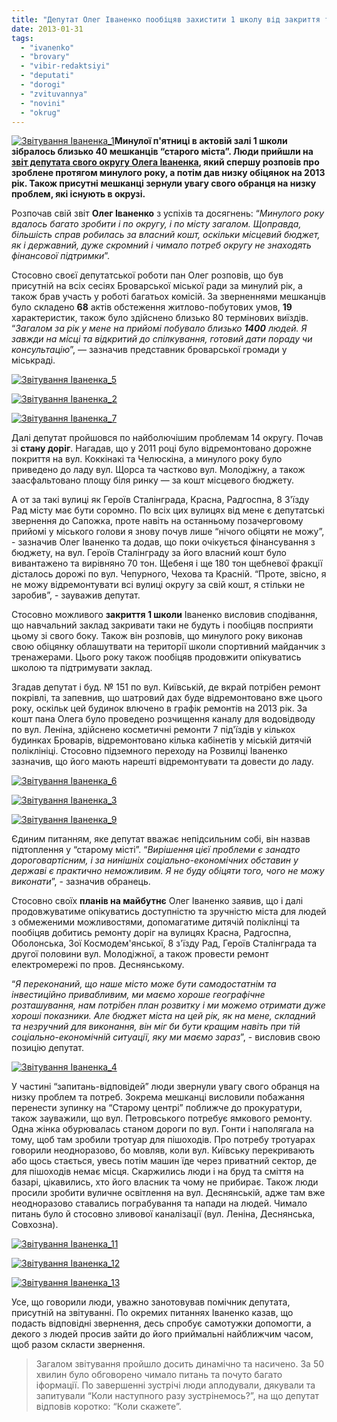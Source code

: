 ```yaml
---
title: "Депутат Олег Іваненко пообіцяв захистити 1 школу від закриття та відремонтувати дороги"
date: 2013-01-31
tags: 
  - "ivanenko"
  - "brovary"
  - "vibir-redaktsiyi"
  - "deputati"
  - "dorogi"
  - "zvituvannya"
  - "novini"
  - "okrug"
---
```


[![Звітування Іваненка_1](https://mpz.brovary.org/wp-content/uploads/2013/01/Zvituvannya-Ivanenka_1.jpg)](https://mpz.brovary.org/wp-content/uploads/2013/01/Zvituvannya-Ivanenka_1.jpg)**Минулої п'ятниці в актовій залі 1 школи зібралось близько 40 мешканців “старого міста”. Люди прийшли на [звіт депутата свого округу Олега Іваненка](https://mpz.brovary.org/sogodni-deputat-miskradi-ivanenko-zvituvatime-pered-vibortsyami/), який спершу розповів про зроблене протягом минулого року, а потім дав низку обіцянок на 2013 рік. Також присутні мешканці зернули увагу свого обранця на низку проблем, які існують в окрузі.**

Розпочав свій звіт **Олег Іваненко** з успіхів та досягнень: “_Минулого року вдалось багато зробити і по округу, і по місту загалом. Щоправда, більшість справ робилась за власний кошт, оскільки місцевий бюджет, як і державний, дуже скромний і чимало потреб округу не знаходять фінансової підтримки_”.

Стосовно своєї депутатської роботи пан Олег розповів, що був присутній на всіх сесіях Броварської міської ради за минулий рік, а також брав участь у роботі багатьох комісій. За зверненнями мешканців було складено **68** актів обстеження житлово-побутових умов, **19** характеристик, також було здійснено близько 80 термінових виїздів. “_Загалом за рік у мене на прийомі побувало близько **1400** людей. Я завжди на місці та відкритий до спілкування, готовий дати пораду чи консультацію_”, — зазначив представник броварської громади у міськраді.

[![Звітування Іваненка_5](https://mpz.brovary.org/wp-content/uploads/2013/01/Zvituvannya-Ivanenka_5.jpg)](https://mpz.brovary.org/wp-content/uploads/2013/01/Zvituvannya-Ivanenka_5.jpg)

[![Звітування Іваненка_2](https://mpz.brovary.org/wp-content/uploads/2013/01/Zvituvannya-Ivanenka_2.jpg)](https://mpz.brovary.org/wp-content/uploads/2013/01/Zvituvannya-Ivanenka_2.jpg)

[![Звітування Іваненка_7](https://mpz.brovary.org/wp-content/uploads/2013/01/Zvituvannya-Ivanenka_7.jpg)](https://mpz.brovary.org/wp-content/uploads/2013/01/Zvituvannya-Ivanenka_7.jpg)

Далі депутат пройшовся по найболючішим проблемам 14 округу. Почав зі **стану доріг**. Нагадав, що у 2011 році було відремонтовано дорожне покриття на вул. Коккінакі та Челюскіна, а минулого року було приведено до ладу вул. Щорса та частково вул. Молодіжну, а також заасфальтовано площу біля ринку — за кошт місцевого бюджету.

А от за такі вулиці як Героїв Сталінграда, Красна, Радгоспна, 8 З'їзду Рад місту має бути соромно. По всіх цих вулицях від мене є депутатські звернення до Сапожка, проте навіть на останньому позачерговому прийомі у міського голови я знову почув лише “нічого обіцяти не можу”, - зазначив Олег Іваненко та додав, що поки очікується фінансування з бюджету, на вул. Героїв Сталінграду за його власний кошт було вивантажено та вирівняно 70 тон. Щебеня і ще 180 тон щебневої фракції дісталось дорожі по вул. Чепурного, Чехова та Красній. “Проте, звісно, я не можу відремонтувати всі вулиці округу за свій кошт, я стільки не заробив”, - зауважив депутат.

Стосовно можливого **закриття 1 школи** Іваненко висловив сподівання, що навчальний заклад закривати таки не будуть і пообіцяв посприяти цьому зі свого боку. Також він розповів, що минулого року виконав свою обіцянку облашутвати на території школи спортивний майданчик з тренажерами. Цього року також пообіцяв продовжити опікуватись школою та підтримувати заклад.

Згадав депутат і буд. № 151 по вул. Київській, де вкрай потрібен ремонт покрівлі, та запевнив, що шатровий дах буде відремонтовано вже цього року, оскільк цей будинок влючено в графік ремонтів на 2013 рік. За кошт пана Олега було проведено розчищення каналу для водовідводу по вул. Леніна, здійснено косметичні ремонти 7 під'їздів у кількох будинках Броварів, відремонтовано кілька кабінетів у міській дитячій поліклініці. Стосовно підземного переходу на Розвилці Іваненко зазначив, що його мають нарешті відремонтувати та довести до ладу.

[![Звітування Іваненка_6](https://mpz.brovary.org/wp-content/uploads/2013/01/Zvituvannya-Ivanenka_6.jpg)](https://mpz.brovary.org/wp-content/uploads/2013/01/Zvituvannya-Ivanenka_6.jpg)

[![Звітування Іваненка_3](https://mpz.brovary.org/wp-content/uploads/2013/01/Zvituvannya-Ivanenka_3.jpg)](https://mpz.brovary.org/wp-content/uploads/2013/01/Zvituvannya-Ivanenka_3.jpg)

[![Звітування Іваненка_9](https://mpz.brovary.org/wp-content/uploads/2013/01/Zvituvannya-Ivanenka_9.jpg)](https://mpz.brovary.org/wp-content/uploads/2013/01/Zvituvannya-Ivanenka_9.jpg)

Єдиним питанням, яке депутат вважає непідсильним собі, він назвав підтоплення у “старому місті”. “_Вирішення цієї проблеми є занадто дороговартісним, і за нинішніх соціально-економічних обставин у державі є практично неможливим. Я не буду обіцяти того, чого не можу виконати_”, - зазначив обранець.

Стосовно своїх **планів на майбутнє** Олег Іваненко заявив, що і далі продовжуватиме опікуватись доступністю та зручністю міста для людей з обмеженими можливостями, допомагатиме дитячій поліклінці та пообіцяв добитись ремонту доріг на вулицях Красна, Радгоспна, Оболонська, Зої Космодем'янської, 8 з'їзду Рад, Героїв Сталінграда та другої половини вул. Молодіжної, а також провести ремонт електромережі по пров. Деснянському.

“_Я переконаний, що наше місто може бути самодостатнім та інвестиційно привабливим, ми маємо хороше географічне розташування, нам потрібен план розвитку і ми можемо отримати дуже хороші показники. Але бюджет міста на цей рік, як на мене, складний та незручний для виконання, він міг би бути кращим навіть при тій соціально-економічній ситуації, яку ми маємо зараз_”, - висловив свою позицію депутат.

[![Звітування Іваненка_4](https://mpz.brovary.org/wp-content/uploads/2013/01/Zvituvannya-Ivanenka_4.jpg)](https://mpz.brovary.org/wp-content/uploads/2013/01/Zvituvannya-Ivanenka_4.jpg)

У частині “запитань-відповідей” люди звернули увагу свого обранця на низку проблем та потреб. Зокрема мешканці висловили побажання перенести зупинку на “Старому центрі” поближче до прокуратури, також зауважили, що вул. Петровського потребує ямкового ремонту. Одна жінка обурювалась станом дороги по вул. Гонти і наполягала на тому, щоб там зробили тротуар для пішоходів. Про потребу тротуарах говорили неодноразово, бо мовляв, коли вул. Київську перекривають або щось стається, увесь потім машин їде через приватний сектор, де для пішоходів немає місця. Скаржились люди і на бруд та сміття на базарі, цікавились, хто його власник та чому не прибирає. Також люди просили зробити вуличне освітлення на вул. Деснянській, адже там вже неодноразово ставались пограбування та напади на людей. Чимало питань було й стосовно зливової каналізації (вул. Леніна, Деснянська, Совхозна).

[![Звітування Іваненка_11](https://mpz.brovary.org/wp-content/uploads/2013/01/Zvituvannya-Ivanenka_11.jpg)](https://mpz.brovary.org/wp-content/uploads/2013/01/Zvituvannya-Ivanenka_11.jpg)

[![Звітування Іваненка_12](https://mpz.brovary.org/wp-content/uploads/2013/01/Zvituvannya-Ivanenka_12.jpg)](https://mpz.brovary.org/wp-content/uploads/2013/01/Zvituvannya-Ivanenka_12.jpg)

[![Звітування Іваненка_13](https://mpz.brovary.org/wp-content/uploads/2013/01/Zvituvannya-Ivanenka_13.jpg)](https://mpz.brovary.org/wp-content/uploads/2013/01/Zvituvannya-Ivanenka_13.jpg)

Усе, що говорили люди, уважно занотовував помічник депутата, присутній на звітуванні. По окремих питаннях Іваненко казав, що подасть відповідні звернення, десь спробує самотужки допомогти, а декого з людей просив зайти до його приймальні найближчим часом, щоб разом скласти звернення.

> Загалом звітування пройшло досить динамічно та насичено. За 50 хвилин було обговорено чимало питань та почуто багато іформації. По завершенні зустрічі люди аплодували, дякували та запитували “Коли наступного разу зустрінемось?”, на що депутат відповів коротко: “Коли скажете”.
